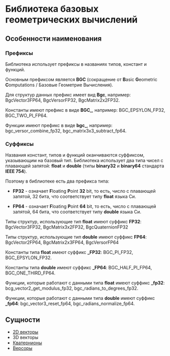 # Библиотека базовых геометрических вычислений

## Особенности наименования

### Префиксы

Библиотека использует префиксы в названиях типов, констант и функций.

Основным префиксом является **BGC** (сокращение от **B**asic **G**eometric
**C**omputations / Базовые Геометрие Вычисления).

Для структур данных префикс имеет вид **Bgc**, например: BgcVector3FP64,
BgcVersorFP32, BgcMatrix2x2FP32.

Константы имеют префикс в виде **BGC_**, например: BGC_EPSYLON_FP32,
BGC_TWO_PI_FP64.

Функции имеют префикс в виде **bgc_**, например: bgc_versor_combine_fp32,
bgc_matrix3x3_subtract_fp64.

### Cуффиксы

Названия констант, типов и функций оканчиваются суффиксом, указывающим на
базовый тип. Библиотека использует два типа чисел с плавающей запятой:
**float** и **double** (типы **binary32** и **binary64** стандарта
**IEEE 754**).

Поэтому в библиотеке есть два префикса типа:

* **FP32** - означает **F**loating **P**oint **32** bit, то есть, число с
плавающей запятой, 32 бита, что соответствует типу **float** языка Си.

* **FP64** - означает **F**loating **P**oint **64** bit, то есть, число с
плавающей запятой, 64 бита, что соответствует типу **double** языка Си.

Типы структур, использующие тип **float** имеют суффикс **FP32**:
BgcVector3FP32, BgcMatrix3x2FP32, BgcQuaternionFP32

Типы структур, использующие тип **double** имеют суффикс **FP64**:
BgcVector2FP64, BgcMatrix2x3FP64, BgcVersorFP64

Константы типа **float** имеют суффикс **_FP32**: BGC_PI_FP32, BGC_EPSYLON_FP32.

Константы типа **double** имеют суффикс **_FP64**: BGC_HALF_PI_FP64,
BGC_ONE_THIRD_FP64.

Функции, которые работают с данными типа **float** имеют суффикс **_fp32**:
bcg_vector2_get_modulus_fp32, bgc_radians_to_degrees_fp32.

Функции, которые работают с данными типа **double** имеют суффикс **_fp64**:
bgc_vector3_reset_fp64, bgc_radians_normalize_fp64.

## Сущности

- [2D векторы](vector-rus.md)
- 3D векторы
- [Кватернионы](quaternion-rus.md)
- [Версоры](versor-rus.md)
